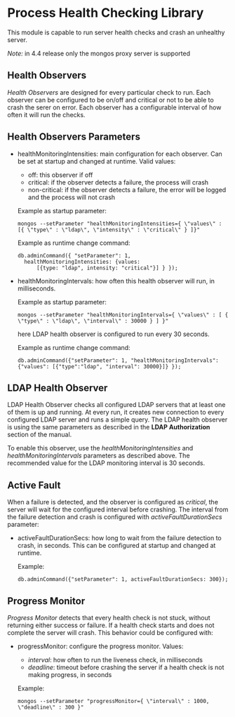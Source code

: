 # Process Health Checking Library

This module is capable to run server health checks and crash an unhealthy server.

_Note:_ in 4.4 release only the mongos proxy server is supported

## Health Observers

_Health Observers_ are designed for every particular check to run. Each observer can be configured to be on/off and critical or not to be able to crash the serer on error. Each observer has a configurable interval of how often it will run the checks.

## Health Observers Parameters

-   healthMonitoringIntensities: main configuration for each observer. Can be set at startup and changed at runtime. Valid values:

    -   off: this observer if off
    -   critical: if the observer detects a failure, the process will crash
    -   non-critical: if the observer detects a failure, the error will be logged and the process will not crash

    Example as startup parameter:

    ```
    mongos --setParameter "healthMonitoringIntensities={ \"values\" : [{ \"type\" : \"ldap\", \"intensity\" : \"critical\" } ]}"
    ```

    Example as runtime change command:

    ```
    db.adminCommand({ "setParameter": 1,
      healthMonitoringIntensities: {values:
          [{type: "ldap", intensity: "critical"}] } });
    ```

-   healthMonitoringIntervals: how often this health observer will run, in milliseconds.

    Example as startup parameter:

    ```
    mongos --setParameter "healthMonitoringIntervals={ \"values\" : [ { \"type\" : \"ldap\", \"interval\" : 30000 } ] }"
    ```

    here LDAP health observer is configured to run every 30 seconds.

    Example as runtime change command:

    ```
    db.adminCommand({"setParameter": 1, "healthMonitoringIntervals":{"values": [{"type":"ldap", "interval": 30000}]} });
    ```

## LDAP Health Observer

LDAP Health Observer checks all configured LDAP servers that at least one of them is up and running. At every run, it creates new connection to every configured LDAP server and runs a simple query. The LDAP health observer is using the same parameters as described in the **LDAP Authorization** section of the manual.

To enable this observer, use the _healthMonitoringIntensities_ and _healthMonitoringIntervals_ parameters as described above. The recommended value for the LDAP monitoring interval is 30 seconds.

## Active Fault

When a failure is detected, and the observer is configured as _critical_, the server will wait for the configured interval before crashing. The interval from the failure detection and crash is configured with _activeFaultDurationSecs_ parameter:

-   activeFaultDurationSecs: how long to wait from the failure detection to crash, in seconds. This can be configured at startup and changed at runtime.

    Example:

    ```
    db.adminCommand({"setParameter": 1, activeFaultDurationSecs: 300});
    ```

## Progress Monitor

_Progress Monitor_ detects that every health check is not stuck, without returning either success or failure. If a health check starts and does not complete the server will crash. This behavior could be configured with:

-   progressMonitor: configure the progress monitor. Values:

    -   _interval_: how often to run the liveness check, in milliseconds
    -   _deadline_: timeout before crashing the server if a health check is not making progress, in seconds

    Example:

    ```
    mongos --setParameter "progressMonitor={ \"interval\" : 1000, \"deadline\" : 300 }"
    ```
